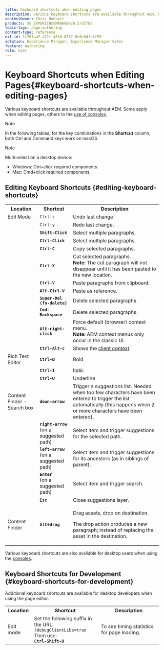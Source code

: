 ```yaml
---
title: Keyboard shortcuts when editing pages
description: Various keyboard shortcuts are available throughout AEM. Some apply when editing pages, others to the use of consoles.
contentOwner: Chris Bohnert
products: SG_EXPERIENCEMANAGER/6.5/SITES
topic-tags: page-authoring
content-type: reference
exl-id: 1c761aa7-a72f-46f0-8717-0b6e0d1cff55
solution: Experience Manager, Experience Manager Sites
feature: Authoring
role: User
---
```

# Keyboard Shortcuts when Editing Pages{#keyboard-shortcuts-when-editing-pages}

Various keyboard shortcuts are available throughout AEM. Some apply when editing pages, others to the [use of consoles](/help/sites-classic-ui-authoring/author-env-keyboard-shortcuts.md).

>[!NOTE]
>
>In the following tables, for the key combinations in the **Shortcut** column, both Ctrl and Command keys work on macOS.

>[!NOTE]
>
>Multi-select on a desktop device:
>
>* Windows: Ctrl+click required components.
>* Mac: Cmd+click required components.
>

## Editing Keyboard Shortcuts {#editing-keyboard-shortcuts}

<table>
 <tbody>
  <tr>
   <th>Location</th>
   <th>Shortcut</th>
   <th>Description</th>
  </tr>
  <tr>
   <td>Edit Mode</td>
   <td><code>Ctrl-z</code></td>
   <td>Undo last change.</td>
  </tr>
  <tr>
   <td> </td>
   <td><code>Ctrl-y</code></td>
   <td>Redo last change.</td>
  </tr>
  <tr>
   <td> </td>
   <td><strong><code>Shift-Click</code></strong></td>
   <td>Select multiple paragraphs.</td>
  </tr>
  <tr>
   <td> </td>
   <td><strong><code>Ctrl-Click</code></strong></td>
   <td>Select multiple paragraphs.</td>
  </tr>
  <tr>
   <td> </td>
   <td><strong><code>Ctrl-C</code></strong></td>
   <td>Copy selected paragraphs.</td>
  </tr>
  <tr>
   <td> </td>
   <td><strong><code>Ctrl-X</code></strong></td>
   <td>Cut selected paragraphs.<strong><br /> Note:</strong> The cut paragraph will not disappear until it has been pasted to the new location.</td>
  </tr>
  <tr>
   <td> </td>
   <td><strong><code>Ctrl-V</code></strong></td>
   <td>Paste paragraphs from clipboard.</td>
  </tr>
  <tr>
   <td> </td>
   <td><strong><code>Alt-Ctrl-V</code></strong></td>
   <td>Paste as reference.</td>
  </tr>
  <tr>
   <td> </td>
   <td><strong><code>Super-Del (fn-delete)</code></strong></td>
   <td>Delete selected paragraphs.</td>
  </tr>
  <tr>
   <td> </td>
   <td><strong><code>Cmd-Backspace</code></strong></td>
   <td>Delete selected paragraphs.</td>
  </tr>
  <tr>
   <td> </td>
   <td><strong><code>Alt-right-click</code></strong></td>
   <td>Force default (browser) context menu.<br /> <strong>Note:</strong> AEM context menus only occur in the classic UI.</td>
  </tr>
  <tr>
   <td> </td>
   <td><strong><code>Ctrl-Alt-c</code></strong></td>
   <td>Shows the <a href="/help/sites-administering/client-context.md">client context</a>.</td>
  </tr>
  <tr>
   <td>Rich Text Editor<br /> </td>
   <td><strong><code>Ctrl-B</code></strong><br /> </td>
   <td>Bold</td>
  </tr>
  <tr>
   <td> </td>
   <td><strong><code>Ctrl-I</code></strong><br /> </td>
   <td>Italic<br /> </td>
  </tr>
  <tr>
   <td> </td>
   <td><strong><code>Ctrl-U</code></strong><br /> </td>
   <td>Underline</td>
  </tr>
  <tr>
   <td>Content Finder - Search box</td>
   <td><strong><code>down-arrow</code></strong></td>
   <td>Trigger a suggestions list. Needed when too few characters have been entered to trigger the list automatically (this happens when 2 or more characters have been entered).</td>
  </tr>
  <tr>
   <td> </td>
   <td><strong><code>right-arrow</code></strong><br /> (on a suggested path)</td>
   <td>Select item and trigger suggestions for the selected path.</td>
  </tr>
  <tr>
   <td> </td>
   <td><strong><code>left-arrow</code></strong><br /> (on a suggested path)</td>
   <td>Select item and trigger suggestions for its ancestors (as in siblings of parent).</td>
  </tr>
  <tr>
   <td> </td>
   <td><strong><code>Enter</code></strong><br /> (on a suggested path)</td>
   <td>Select item and trigger search.</td>
  </tr>
  <tr>
   <td> </td>
   <td><strong><code>Esc</code></strong></td>
   <td>Close suggestions layer.</td>
  </tr>
  <tr>
   <td>Content Finder<br /> </td>
   <td><strong><code>Alt+drag</code></strong></td>
   <td><p>Drag assets, drop on destination.</p> <p>The drop action produces a new paragraph; instead of replacing the asset in the destination.</p> </td>
  </tr>
 </tbody>
</table>

Various keyboard shortcuts are also available for desktop users when using the [consoles](/help/sites-classic-ui-authoring/author-env-keyboard-shortcuts.md).

## Keyboard Shortcuts for Development {#keyboard-shortcuts-for-development}

Additional keyboard shortcuts are available for desktop developers when using the page editor.

<table>
 <tbody>
  <tr>
   <th>Location</th>
   <th>Shortcut</th>
   <th>Description</th>
  </tr>
  <tr>
   <td>Edit mode</td>
   <td>Set the following suffix in the URL:<br /> <code>?debugClientLibs=true</code><br /> Then use:<br /> <strong><code>Ctrl-Shift-U</code></strong></td>
   <td>To see timing statistics for page loading.</td>
  </tr>
 </tbody>
</table>
